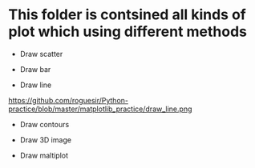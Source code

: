 # This folder is contsined all kinds of plot which using different methods

- Draw scatter

- Draw bar

- Draw line

https://github.com/roguesir/Python-practice/blob/master/matplotlib_practice/draw_line.png

- Draw contours

- Draw 3D image

- Draw maltiplot

